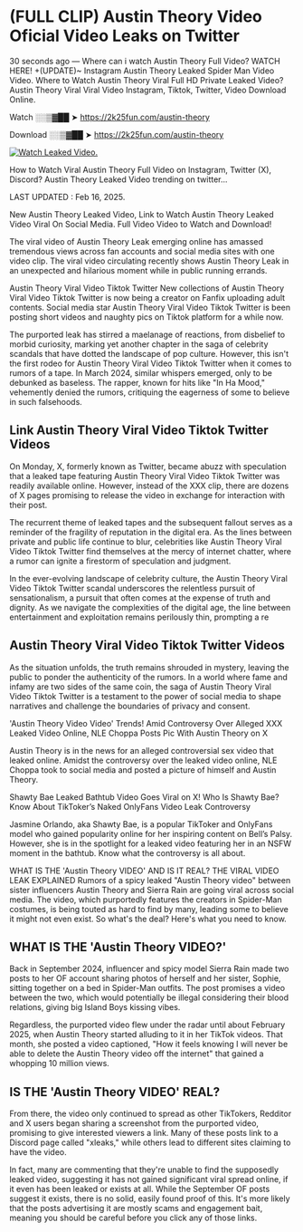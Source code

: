 # (FULL CLIP) Austin Theory Video Oficial Video Leaks on Twitter

30 seconds ago — Where can i watch Austin Theory Full Video? WATCH HERE! +(UPDATE)~ Instagram Austin Theory Leaked Spider Man Video Video. Where to Watch Austin Theory Viral Full HD Private Leaked Video? Austin Theory Viral Viral Video Instagram, Tiktok, Twitter, Video Download Online.

Watch ░░▒▓██ ➤ https://2k25fun.com/austin-theory

Download ░░▒▓██ ➤ https://2k25fun.com/austin-theory

[![Watch Leaked Video.](https://miro.medium.com/v2/resize:fit:828/format:webp/1*cilzJN44JGOrTw9NJCrNHA.gif "Watch Leaked Video")](https://2k25fun.com/austin-theory)

How to Watch Viral Austin Theory Full Video on Instagram, Twitter (X), Discord? Austin Theory Leaked Video trending on twitter...

LAST UPDATED : Feb 16, 2025.

New Austin Theory Leaked Video, Link to Watch Austin Theory Leaked Video Viral On Social Media. Full Video Video to Watch and Download!

The viral video of Austin Theory Leak emerging online has amassed tremendous views across fan accounts and social media sites with one video clip. The viral video circulating recently shows Austin Theory Leak in an unexpected and hilarious moment while in public running errands.

Austin Theory Viral Video Tiktok Twitter New collections of Austin Theory Viral Video Tiktok Twitter is now being a creator on Fanfix uploading adult contents. Social media star Austin Theory Viral Video Tiktok Twitter is been posting short videos and naughty pics on Tiktok platform for a while now.

The purported leak has stirred a maelanage of reactions, from disbelief to morbid curiosity, marking yet another chapter in the saga of celebrity scandals that have dotted the landscape of pop culture. However, this isn't the first rodeo for Austin Theory Viral Video Tiktok Twitter when it comes to rumors of a tape. In March 2024, similar whispers emerged, only to be debunked as baseless. The rapper, known for hits like "In Ha Mood," vehemently denied the rumors, critiquing the eagerness of some to believe in such falsehoods.

## Link Austin Theory Viral Video Tiktok Twitter Videos

On Monday, X, formerly known as Twitter, became abuzz with speculation that a leaked tape featuring Austin Theory Viral Video Tiktok Twitter was readily available online. However, instead of the XXX clip, there are dozens of X pages promising to release the video in exchange for interaction with their post.

The recurrent theme of leaked tapes and the subsequent fallout serves as a reminder of the fragility of reputation in the digital era. As the lines between private and public life continue to blur, celebrities like Austin Theory Viral Video Tiktok Twitter find themselves at the mercy of internet chatter, where a rumor can ignite a firestorm of speculation and judgment.

In the ever-evolving landscape of celebrity culture, the Austin Theory Viral Video Tiktok Twitter scandal underscores the relentless pursuit of sensationalism, a pursuit that often comes at the expense of truth and dignity. As we navigate the complexities of the digital age, the line between entertainment and exploitation remains perilously thin, prompting a re

##  Austin Theory Viral Video Tiktok Twitter Videos

As the situation unfolds, the truth remains shrouded in mystery, leaving the public to ponder the authenticity of the rumors. In a world where fame and infamy are two sides of the same coin, the saga of Austin Theory Viral Video Tiktok Twitter is a testament to the power of social media to shape narratives and challenge the boundaries of privacy and consent.

'Austin Theory Video Video' Trends! Amid Controversy Over Alleged XXX Leaked Video Online, NLE Choppa Posts Pic With Austin Theory on X

Austin Theory is in the news for an alleged controversial sex video that leaked online. Amidst the controversy over the leaked video online, NLE Choppa took to social media and posted a picture of himself and Austin Theory.

Shawty Bae Leaked Bathtub Video Goes Viral on X! Who Is Shawty Bae? Know About TikToker’s Naked OnlyFans Video Leak Controversy

Jasmine Orlando, aka Shawty Bae, is a popular TikToker and OnlyFans model who gained popularity online for her inspiring content on Bell’s Palsy. However, she is in the spotlight for a leaked video featuring her in an NSFW moment in the bathtub. Know what the controversy is all about.

WHAT IS THE 'Austin Theory VIDEO' AND IS IT REAL? THE VIRAL VIDEO LEAK EXPLAINED Rumors of a spicy leaked "Austin Theory video" between sister influencers Austin Theory and Sierra Rain are going viral across social media. The video, which purportedly features the creators in Spider-Man costumes, is being touted as hard to find by many, leading some to believe it might not even exist. So what's the deal? Here's what you need to know.

## WHAT IS THE 'Austin Theory VIDEO?'

Back in September 2024, influencer and spicy model Sierra Rain made two posts to her OF account sharing photos of herself and her sister, Sophie, sitting together on a bed in Spider-Man outfits. The post promises a video between the two, which would potentially be illegal considering their blood relations, giving big Island Boys kissing vibes.

Regardless, the purported video flew under the radar until about February 2025, when Austin Theory started alluding to it in her TikTok videos. That month, she posted a video captioned, "How it feels knowing I will never be able to delete the Austin Theory video off the internet" that gained a whopping 10 million views.

## IS THE 'Austin Theory VIDEO' REAL?

From there, the video only continued to spread as other TikTokers, Redditor and X users began sharing a screenshot from the purported video, promising to give interested viewers a link. Many of these posts link to a Discord page called "xleaks," while others lead to different sites claiming to have the video.

In fact, many are commenting that they're unable to find the supposedly leaked video, suggesting it has not gained significant viral spread online, if it even has been leaked or exists at all. While the September OF posts suggest it exists, there is no solid, easily found proof of this. It's more likely that the posts advertising it are mostly scams and engagement bait, meaning you should be careful before you click any of those links.